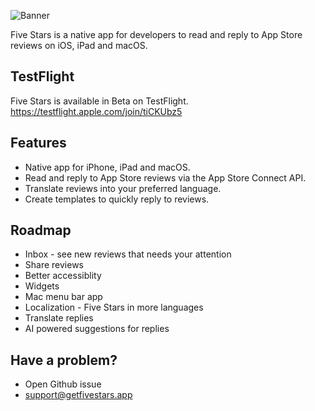 ![Banner](https://github.com/mathiasemil/FiveStars/assets/45195563/5e5ad65e-e661-4945-b91d-4c2166418c03)

Five Stars is a native app for developers to read and reply to App Store reviews on iOS, iPad and macOS.

## TestFlight
Five Stars is available in Beta on TestFlight.
https://testflight.apple.com/join/tiCKUbz5

## Features
* Native app for iPhone, iPad and macOS.
* Read and reply to App Store reviews via the App Store Connect API.
* Translate reviews into your preferred language.
* Create templates to quickly reply to reviews.

## Roadmap
* Inbox - see new reviews that needs your attention
* Share reviews
* Better accessiblity
* Widgets
* Mac menu bar app
* Localization - Five Stars in more languages
* Translate replies
* AI powered suggestions for replies

## Have a problem?
* Open Github issue
* support@getfivestars.app
